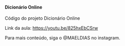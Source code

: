 #### Dicionário Online

Código do projeto Dicionário Online

Link da aula: https://youtu.be/825hxEbCSrw

Para mais conteúdo, siga o @MAELDIAS no instagram.

